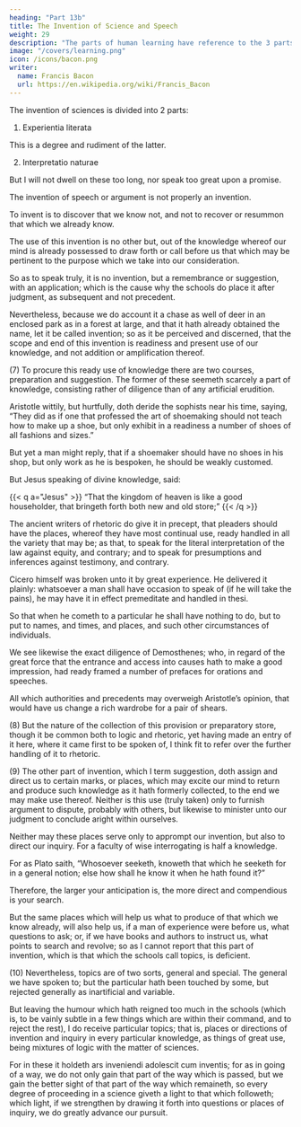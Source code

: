 ```yaml
---
heading: "Part 13b"
title: The Invention of Science and Speech 
weight: 29
description: "The parts of human learning have reference to the 3 parts of man’s understanding, which is the seat of learning"
image: "/covers/learning.png"
icon: /icons/bacon.png
writer:
  name: Francis Bacon
  url: https://en.wikipedia.org/wiki/Francis_Bacon
---
```




The invention of sciences<!-- , I purpose hereafter to propound, having digested it --> is divided into 2 parts:

1. Experientia literata

This is a degree and rudiment of the latter.

2. Interpretatio naturae

But I will not dwell on these too long, nor speak too great upon a promise.

<!-- (6)  -->

The invention of speech or argument is not properly an invention.

To invent is to discover that we know not, and not to recover or resummon that which we already know. 

The use of this invention is no other but, out of the knowledge whereof our mind is already possessed to draw forth or call before us that which may be pertinent to the purpose which we take into our consideration.  

So as to speak truly, it is no invention, but a remembrance or suggestion, with an application; which is the cause why the schools do place it after judgment, as subsequent and not precedent.  

Nevertheless, because we do account it a chase as well of deer in an enclosed park as in a forest at large, and that it hath already obtained the name, let it be called invention; so as it be perceived and discerned, that the scope and end of this invention is readiness and present use of our knowledge, and not addition or amplification thereof.


(7) To procure this ready use of knowledge there are two courses, preparation and suggestion.  The former of these seemeth scarcely a part of knowledge, consisting rather of diligence than of any artificial erudition.  

Aristotle wittily, but hurtfully, doth deride the sophists near his time, saying, “They did as if one that professed the art of shoemaking should not teach how to make up a shoe, but only exhibit in a readiness a number of shoes of all fashions and sizes.”  

But yet a man might reply, that if a shoemaker should have no shoes in his shop, but only work as he is bespoken, he should be weakly customed.  

But Jesus speaking of divine knowledge, said: 

{{< q a="Jesus" >}}
“That the kingdom of heaven is like a good householder, that bringeth forth both new and old store;”
{{< /q >}}


The ancient writers of rhetoric do give it in precept, that pleaders should have the places, whereof they have most continual use, ready handled in all the variety that may be; as that, to speak for the literal interpretation of the law against equity, and contrary; and to speak for presumptions and inferences against testimony, and contrary.  

Cicero himself was broken unto it by great experience. He delivered it plainly: whatsoever a man shall have occasion to speak of (if he will take the pains), he may have it in effect premeditate and handled in thesi. 

So that when he cometh to a particular he shall have nothing to do, but to put to names, and times, and places, and such other circumstances of individuals.

We see likewise the exact diligence of Demosthenes; who, in regard of the great force that the entrance and access into causes hath to make a good impression, had ready framed a number of prefaces for orations and speeches.

All which authorities and precedents may overweigh Aristotle’s opinion, that would have us change a rich wardrobe for a pair of shears.

(8) But the nature of the collection of this provision or preparatory store, though it be common both to logic and rhetoric, yet having made an entry of it here, where it came first to be spoken of, I think fit to refer over the further handling of it to rhetoric.

(9) The other part of invention, which I term suggestion, doth assign and direct us to certain marks, or places, which may excite our mind to return and produce such knowledge as it hath formerly collected, to the end we may make use thereof. Neither is this use (truly taken) only to furnish argument to dispute, probably with others, but likewise to minister unto our judgment to conclude aright within ourselves.  

Neither may these places serve only to apprompt our invention, but also to direct our inquiry.  For a faculty of wise interrogating is half a knowledge.

For as Plato saith, “Whosoever seeketh, knoweth that which he seeketh for in a general notion; else how shall he know it when he hath found it?” 

Therefore, the larger your anticipation is, the more direct and compendious is your search.  

But the same places which will help us what to produce of that which we know already, will also help us, if a man of experience were before us, what questions to ask; or, if we have books and authors to instruct us, what points to search and revolve; so as I cannot report that this part of invention, which is that which the schools call topics, is deficient.

(10) Nevertheless, topics are of two sorts, general and special.  The general we have spoken to; but the particular hath been touched by some, but rejected generally as inartificial and variable.  

But leaving the humour which hath reigned too much in the schools (which is, to be vainly subtle in a few things which are within their command, and to reject the rest), I do receive particular topics; that is, places or directions of invention and inquiry in every particular knowledge, as things of great use, being mixtures of logic with the matter of sciences.

For in these it holdeth ars inveniendi adolescit cum inventis; for as in going of a way, we do not only gain that part of the way which is passed, but we gain the better sight of that part of the way which remaineth, so every degree of proceeding in a science giveth a light to that which followeth; which light, if we strengthen by drawing it forth into questions or places of inquiry, we do greatly advance our pursuit.
